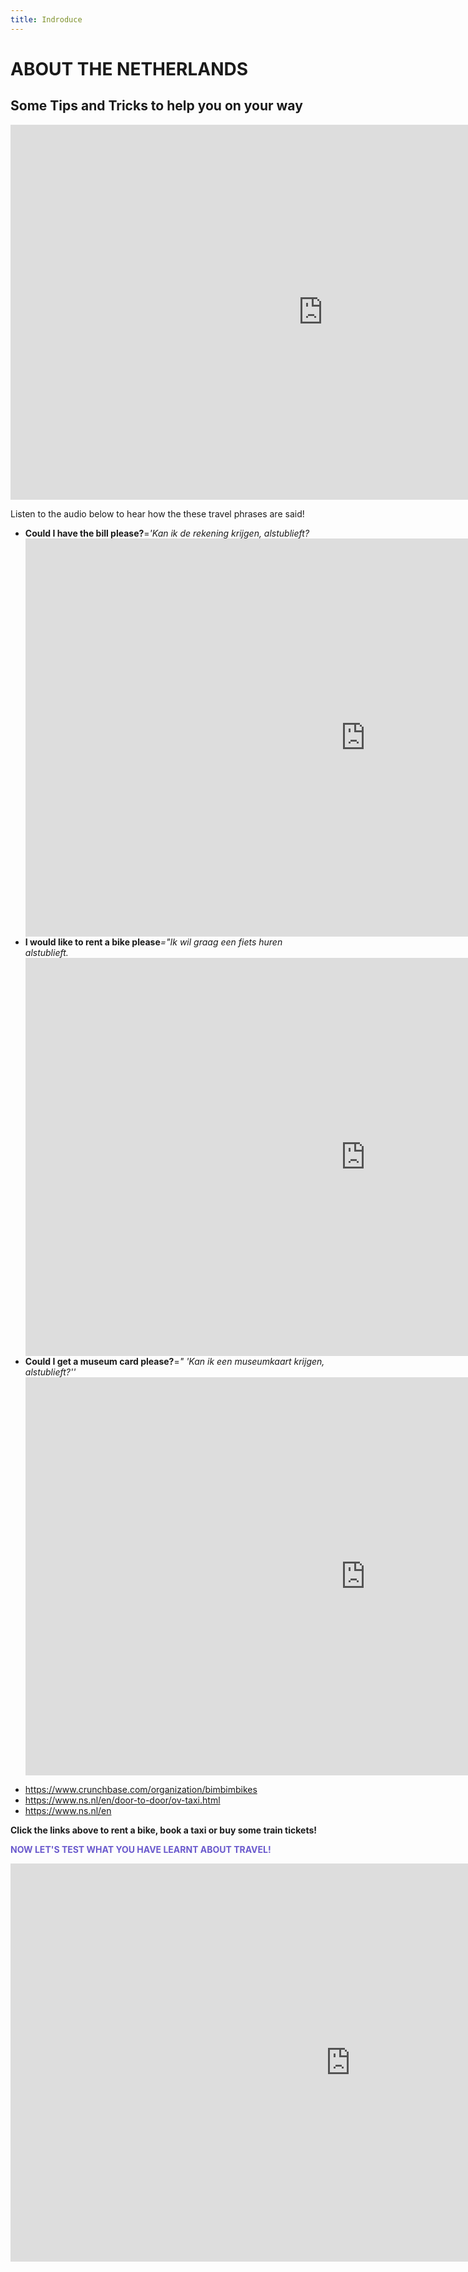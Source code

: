 ```yaml
---
title: Indroduce
---
```


<h1><strong>ABOUT THE NETHERLANDS</strong></h1>
<h2><strong>Some Tips and Tricks to help you on your way</strong></h2>



<iframe src="https://marisaviljoen044.h5p.com/content/1291529245403749357/embed" width="1000" height="600" frameborder="0" allowfullscreen="allowfullscreen" allow="autoplay *; geolocation *; microphone *; camera *; midi *; encrypted-media *"></iframe><script src="https://marisaviljoen044.h5p.com/js/h5p-resizer.js" charset="UTF-8"></script>
 
 
 <p> Listen to the audio below to hear how the these travel phrases are said!</p>
 
 <ul>
 <li><strong>Could I have the bill please?</strong>=<i>'Kan ik de rekening krijgen, alstublieft?</i></li>
 <iframe src="https://marisaviljoen044.h5p.com/content/1291529471178060747/embed" width="1088" height="637" frameborder="0" allowfullscreen="allowfullscreen" allow="autoplay *; geolocation *; microphone *; camera *; midi *; encrypted-media *"></iframe><script src="https://marisaviljoen044.h5p.com/js/h5p-resizer.js" charset="UTF-8"></script>
 <li><strong>I would like to rent a bike please</strong><i>="Ik wil graag een fiets huren alstublieft.</i></li>
 <iframe src="https://marisaviljoen044.h5p.com/content/1291529472752178567/embed" width="1088" height="637" frameborder="0" allowfullscreen="allowfullscreen" allow="autoplay *; geolocation *; microphone *; camera *; midi *; encrypted-media *"></iframe><script src="https://marisaviljoen044.h5p.com/js/h5p-resizer.js" charset="UTF-8"></script>
 <li><strong>Could I get a museum card please?</strong>=<i>" 'Kan ik een museumkaart krijgen, alstublieft?''</i></li>
 <iframe src="https://marisaviljoen044.h5p.com/content/1291529473150567477/embed" width="1088" height="637" frameborder="0" allowfullscreen="allowfullscreen" allow="autoplay *; geolocation *; microphone *; camera *; midi *; encrypted-media *"></iframe><script src="https://marisaviljoen044.h5p.com/js/h5p-resizer.js" charset="UTF-8"></script>
 
 </ul>
 
 
 <ul>
  <li><a href="url">https://www.crunchbase.com/organization/bimbimbikes</a></li>
  <li><a href="url">https://www.ns.nl/en/door-to-door/ov-taxi.html</a></li>
 <li><a href="url">https://www.ns.nl/en</a></li>
</ul>
 
  
  <p><strong>Click the links above to rent a bike, book a taxi or buy some train tickets!</strong></p>
 
<p style="color:SlateBlue;"><strong> NOW LET'S TEST WHAT YOU HAVE LEARNT ABOUT TRAVEL!</strong></p>

<iframe src="https://marisaviljoen044.h5p.com/content/1291529154802654607/embed" width="1088" height="637" frameborder="0" allowfullscreen="allowfullscreen" allow="autoplay *; geolocation *; microphone *; camera *; midi *; encrypted-media *"></iframe><script src="https://marisaviljoen044.h5p.com/js/h5p-resizer.js" charset="UTF-8"></script>

